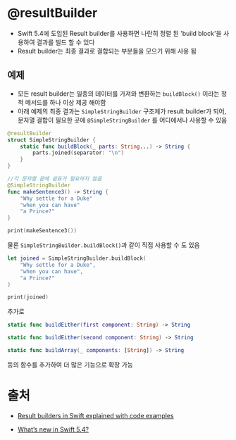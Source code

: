 # @resultBuilder

- Swift 5.4에 도입된 Result builder를 사용하면 나란히 정렬 된 'build block'을 사용하여 결과를 빌드 할 수 있다
- Result builder는 최종 결과로 결합되는 부분들을 모으기 위해 사용 됨

## 예제

- 모든 result builder는 일종의 데이터를 가져와 변환하는 `buildBlock()` 이라는 정적 메서드를 하나 이상 제공 해야함
- 아래 예제의 최종 결과는 `SimpleStringBuilder` 구조체가 result builder가 되어, 문자열 결합이 필요한 곳에  `@SimpleStringBuilder` 를 어디에서나 사용할 수 있음

```swift
@resultBuilder
struct SimpleStringBuilder {
    static func buildBlock(_ parts: String...) -> String {
        parts.joined(separator: "\n")
    }
}

//각 문자열 끝에 쉼표가 필요하지 않음
@SimpleStringBuilder 
func makeSentence3() -> String {
    "Why settle for a Duke"
    "when you can have"
    "a Prince?"
}

print(makeSentence3())
```

물론 `SimpleStringBuilder.buildBlock()`과 같이 직접 사용할 수 도 있음

```swift
let joined = SimpleStringBuilder.buildBlock(
    "Why settle for a Duke",
    "when you can have",
    "a Prince?"
)

print(joined)
```

추가로 

```swift
static func buildEither(first component: String) -> String
```

```swift
static func buildEither(second component: String) -> String
```

```swift
static func buildArray(_ components: [String]) -> String
```

등의 함수를 추가하여 더 많은 기능으로 확장 가능

# 출처

- [Result builders in Swift explained with code examples](https://www.avanderlee.com/swift/result-builders/)

- [What’s new in Swift 5.4?](https://www.hackingwithswift.com/articles/228/whats-new-in-swift-5-4)

